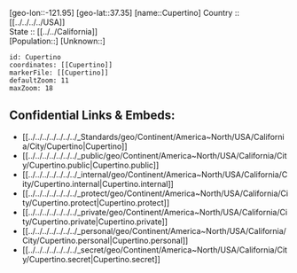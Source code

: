 ﻿---
location: [37.35,-121.95] 
mapzoom: [7,12] 
mapmarker: city 
type: City
tags:
- geo/City


SpocWebEntityId: 29690
isDeleted: false
confidential: public

---
[geo-lon::-121.95] 
[geo-lat::37.35] 
[name::Cupertino] 
Country :: [[../../../../USA]]  
State :: [[../../California]]  
[Population::] 
[Unknown::] 


```leaflet
id: Cupertino
coordinates: [[Cupertino]] 
markerFile: [[Cupertino]] 
defaultZoom: 11 
maxZoom: 18
```


## Confidential Links & Embeds: 
- [[../../../../../../../_Standards/geo/Continent/America~North/USA/California/City/Cupertino|Cupertino]] 
- [[../../../../../../../_public/geo/Continent/America~North/USA/California/City/Cupertino.public|Cupertino.public]] 
- [[../../../../../../../_internal/geo/Continent/America~North/USA/California/City/Cupertino.internal|Cupertino.internal]] 
- [[../../../../../../../_protect/geo/Continent/America~North/USA/California/City/Cupertino.protect|Cupertino.protect]] 
- [[../../../../../../../_private/geo/Continent/America~North/USA/California/City/Cupertino.private|Cupertino.private]] 
- [[../../../../../../../_personal/geo/Continent/America~North/USA/California/City/Cupertino.personal|Cupertino.personal]] 
- [[../../../../../../../_secret/geo/Continent/America~North/USA/California/City/Cupertino.secret|Cupertino.secret]] 
